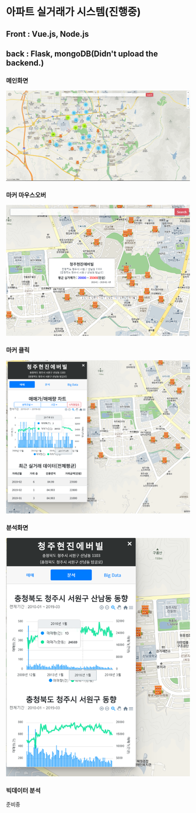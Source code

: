 # 아파트 실거래가 시스템(진행중)

## Front    : Vue.js, Node.js 
## back     : Flask, mongoDB(Didn't upload the backend.)


### 메인화면
![main](./readmeimage/main.PNG)

### 마커 마우스오버
![mouseover](./readmeimage/mouseover.PNG)

### 마커 클릭
![mouseclick](./readmeimage/mouseclick.PNG)

### 분석화면
![analysis](./readmeimage/analysis.PNG)

### 빅데이터 분석
준비중
